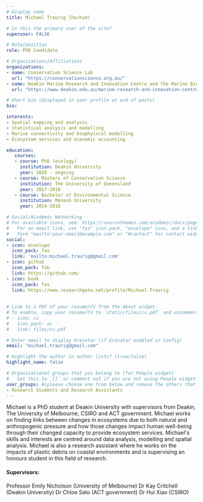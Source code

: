 ```yaml
---
# Display name
title: Michael Traurig (he/him)

# Is this the primary user of the site?
superuser: FALSE

# Role/position
role: PhD Candidate

# Organizations/Affiliations
organizations:
- name: Conservation Science Lab
  url: "https://conservationscience.org.au/"
- name: Deakin Marine Research and Innovation Centre and the Marine Biophysical and spatial sciences lab
  url: "https://www.deakin.edu.au/marine-research-and-innovation-centre"

# Short bio (displayed in user profile at end of posts)
bio: 

interests:
- Spatial mapping and analysis
- Statistical analysis and modelling
- Marine connectivity and biophyiscal modelling
- Ecosystem services and economic accounting

education:  
   courses: 
   - course: PhD (ecology)
     institution: Deakin University
     year: 2020 - ongoing
   - course: Masters of Conservation Science
     institution: The University of Queensland
     year: 2017-2018
   - course: Bachelor of Environmental Science
     institution: Monash University
     year: 2014-2016

# Social/Academic Networking
# For available icons, see: https://sourcethemes.com/academic/docs/page-builder/#icons
#   For an email link, use "fas" icon pack, "envelope" icon, and a link in the
#   form "mailto:your-email@example.com" or "#contact" for contact widget.
social:
- icon: envelope
  icon_pack: fas
  link: 'mailto:michael.traurig@gmail.com'
- icon: github
  icon_pack: fab
  link: https://github.com/
- icon: book
  icon_pack: fas
  link: https://www.researchgate.net/profile/Michael-Traurig
    
  
# Link to a PDF of your resume/CV from the About widget.
# To enable, copy your resume/CV to `static/files/cv.pdf` and uncomment the lines below.
# - icon: cv
#   icon_pack: ai
#   link: files/cv.pdf

# Enter email to display Gravatar (if Gravatar enabled in Config)
email: "michael.traurig@gmail.com"

# Highlight the author in author lists? (true/false)
highlight_name: false

# Organizational groups that you belong to (for People widget)
#   Set this to `[]` or comment out if you are not using People widget.
user_groups: #(please choose one from below and remove the others that aren't needed)
- Research Students and Research Assistants
---
```


Michael is a PhD student at Deakin University with supervisors from Deakin, The University of Melbourne, CSIRO and ACT government. Michael works on finding links between changes in ecosystems due to both natural and anthropogenic pressure and how those changes impact human well-being through their changed capacity to provide ecosystem services. Michael's skills and interests are centred around data analysis, modelling and spatial analysis. Michael is also a research assistant where he works on the impacts of plastic debris on coastal environments and is supervising an honours student in this field of research. 


#### Supervisors:
Professor Emily Nicholson (University of Melbourne)
Dr Kay Critchell (Deakin University)
Dr Chloe Sato (ACT government)
Dr Hui Xiao (CSIRO)
